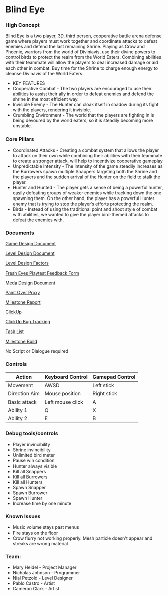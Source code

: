 # Blind Eye

### High Concept

Blind Eye is a two player, 3D, third person, cooperative battle arena defense game where players must work together and coordinate attacks to defeat enemies and defend the last remaining Shrine. Playing as Crow and Phoenix, warriors from the world of Diviniavis, use their divine powers to control birds to protect the realm from the World Eaters. Combining abilities with their teammate will allow the players to deal increased damage or aid each other in combat. Buy time for the Shrine to charge enough energy to cleanse Divinavis of the World Eaters.

* KEY FEATURES
* Cooperative Combat - The two players are encouraged to use their abilities to assist their ally in order to defeat enemies and defend the shrine in the most efficient way. 
* Invisible Enemy - The Hunter can cloak itself in shadow during its fight with the players, rendering it invisible.
* Crumbling Environment - The world that the players are fighting in is being devoured by the world eaters, so it is steadily becoming more unstable.

### Core Pillars
* Coordinated Attacks - Creating a combat system that allows the player to attack on their own while combining their abilities with their teammate to create a stronger attack, will help to incentivize cooperative gameplay
* Unpredictable Intensity - The intensity of the game steadily increases as the Burrowers spawn multiple Snappers targeting both the Shrine and the players and the sudden arrival of the Hunter on the field to stalk the player.
* Hunter and Hunted - The player gets a sense of being a powerful hunter, easily defeating groups of weaker enemies while tracking down the one spawning them. On the other hand, the player has a powerful Hunter enemy that is trying to stop the player’s efforts protecting the realm.
* Birds - Instead of using the traditional point and shoot style of combat with abilities, we wanted to give the player bird-themed attacks to defeat the enemies with.

### Documents

[Game Design Document](<https://docs.google.com/document/d/1v6Kb8D5iBFX2CARsvLRC01mK8gDOMmLfhdmhwX2aG-E/edit?usp=sharing>)

[Level Design Document](<https://docs.google.com/document/d/1roQ3wO4u3DfY_e0xRNNjT790BjSBD0Q3b03pxDe3Muc/edit?usp=sharing>)

[Level Design Factors](<https://docs.google.com/document/d/1ATU7krTRZixEQwd1cCI7gx1cGhSRb6L6npKrDVWEvss/edit?usp=sharing>)

[Fresh Eyes Playtest Feedback Form](<https://docs.google.com/forms/d/1EpBZoUvKfLMMF3GaZU68zBlcoBp9yx0hS8Al0QKMMKw/edit?usp=sharing>)

[Meda Design Document](<https://miro.com/app/board/uXjVOpPOsmM=/?share_link_id=994276187786>)

[Paint Over Proxy](<https://miro.com/app/board/uXjVOUxW1fA=/>)

[Milestone Report](<https://drive.google.com/drive/folders/1mTu6PSImfDcKb2nPDynDUwmrNeKOh2ed?usp=sharing>)

[ClickUp](<https://sharing.clickup.com/36275028/l/h/7-36275028-1/c9451079576f585>)

[ClickUp Bug Tracking](<https://sharing.clickup.com/36275028/l/h/4-66055448-1/f02f6ce478cad62>)

[Task List](<https://docs.google.com/spreadsheets/d/1aE1CwJExc6e-ufWwJ5Wjcxcs_S_H9AzUSZRLkWGL6Ek/edit?usp=sharing>)

[Milestone Build](<https://drive.vfs.com/index.php/apps/files/?dir=/VFSSTORAGE10%20Dropbox%20GDPGSD/Builds/GD66PG22/BlindEye/M1&fileid=75792717>)

No Script or Dialogue required

### Controls

Action               | Keyboard Control  | Gamepad Control
---                  |---                |---
Movement             | AWSD              | Left stick
Direction Aim        | Mouse position    | Right stick
Basic attack         | Left mouse click  | A
Ability 1            | Q                 | X
Ability 2            | E                 | B


### Debug tools/controls

* Player invincibility
* Shrine invincibility
* Unlimited bird meter
* Pause win condition
* Hunter always visible
* Kill all Snappers
* Kill all Burrowers
* Kill all Hunters
* Spawn Snapper
* Spawn Burrower
* Spawn Hunter
* Increase time by one minute


### Known Issues

* Music volume stays past menus
* Fire stays on the floor
* Crow flurry not working properly. Mesh particle doesn't appear and streaks are wrong material

### Team:

* Mary Heidel - Project Manager
* Nicholas Johnson - Programmer
* Nial Petzold - Level Designer
* Pablo Castro - Artist
* Cameron Clark - Artist
